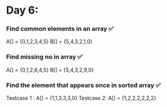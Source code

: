 # Day 6: 
### Find common elements in an array ✅
A[] = {0,1,2,3,4,5}
B[] = {5,4,3,2,1,0}
### Find missing no in array  ✅
A[] = {0,1,2,6,4,5}
B[] = {5,4,3,2,9,0}
### Find the element that appears once in sorted array ✅
Testcase 1 : 
A[] = {1,1,3,3,3,0}
Testcase 2:
A[] = {1,2,2,2,2,2,2}